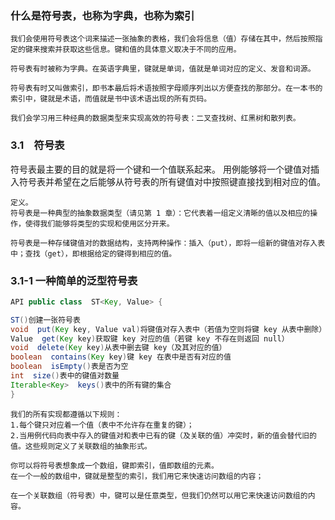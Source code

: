 

### 什么是符号表，也称为字典，也称为索引
```text
我们会使用符号表这个词来描述一张抽象的表格，我们会将信息（值）存储在其中，然后按照指定的键来搜索并获取这些信息。键和值的具体意义取决于不同的应用。

符号表有时被称为字典。在英语字典里，键就是单词，值就是单词对应的定义、发音和词源。

符号表有时又叫做索引，即书本最后将术语按照字母顺序列出以方便查找的那部分。在一本书的索引中，键就是术语，而值就是书中该术语出现的所有页码。
```

```text
我们会学习用三种经典的数据类型来实现高效的符号表：二叉查找树、红黑树和散列表。
```

### 3.1　符号表
符号表最主要的目的就是将一个键和一个值联系起来。
用例能够将一个键值对插入符号表并希望在之后能够从符号表的所有键值对中按照键直接找到相对应的值。
```
定义。
符号表是一种典型的抽象数据类型（请见第 1 章）：它代表着一组定义清晰的值以及相应的操作，使得我们能够将类型的实现和使用区分开来。

符号表是一种存储键值对的数据结构，支持两种操作：插入（put），即将一组新的键值对存入表中；查找（get），即根据给定的键得到相应的值。
```

### 3.1-1 一种简单的泛型符号表
```java
API public class  ST<Key, Value> {

ST()创建一张符号表
void  put(Key key, Value val)将键值对存入表中（若值为空则将键 key 从表中删除）
Value  get(Key key)获取键 key 对应的值（若键 key 不存在则返回 null）
void  delete(Key key)从表中删去键 key（及其对应的值）
boolean  contains(Key key)键 key 在表中是否有对应的值
boolean  isEmpty()表是否为空
int  size()表中的键值对数量
Iterable<Key>  keys()表中的所有键的集合
}
```

```
我们的所有实现都遵循以下规则：
1.每个键只对应着一个值（表中不允许存在重复的键）；
2.当用例代码向表中存入的键值对和表中已有的键（及关联的值）冲突时，新的值会替代旧的值。这些规则定义了关联数组的抽象形式。

你可以将符号表想象成一个数组，键即索引，值即数组的元素。
在一个一般的数组中，键就是整型的索引，我们用它来快速访问数组的内容；

在一个关联数组（符号表）中，键可以是任意类型，但我们仍然可以用它来快速访问数组的内容。
```